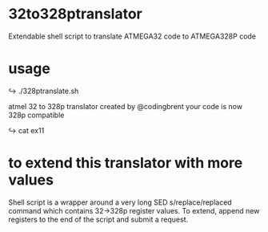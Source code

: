 # 32to328ptranslator
Extendable shell script to translate ATMEGA32 code to ATMEGA328P code 


# usage
↪ ./328ptranslate.sh

atmel 32 to 328p translator created by @codingbrent
your code is now 328p compatible

↪ cat ex11

# to extend this translator with more values
Shell script is a wrapper around a very long SED s/replace/replaced command which contains 32->328p register values. To extend, append new registers to the end of the script and submit a request. 

